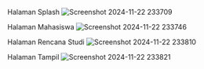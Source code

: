 Halaman Splash
![Screenshot 2024-11-22 233709](https://github.com/user-attachments/assets/8487990b-8f2d-4dd5-9c6d-567fd9b65910)

Halaman Mahasiswa
![Screenshot 2024-11-22 233746](https://github.com/user-attachments/assets/77fa45e6-9c26-4dad-b14e-976a4a74a15b)

Halaman Rencana Studi
![Screenshot 2024-11-22 233810](https://github.com/user-attachments/assets/95704d6d-2e51-4954-a174-dbea641695af)

Halaman Tampil
![Screenshot 2024-11-22 233821](https://github.com/user-attachments/assets/5e19a377-f95e-419d-adda-010e1c36721b)
